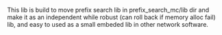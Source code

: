 This lib is build to move prefix search lib in prefix_search_mc/lib dir
and make it as an independent while robust (can roll back if memory alloc fail)
lib, and easy to used as a small embeded lib in other network software. 
